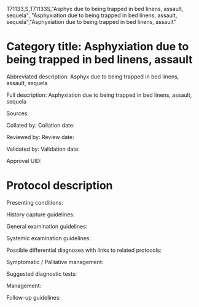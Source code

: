 T71133,S,T71133S,"Asphyx due to being trapped in bed linens, assault, sequela", "Asphyxiation due to being trapped in bed linens, assault, sequela","Asphyxiation due to being trapped in bed linens, assault"
# Category title: Asphyxiation due to being trapped in bed linens, assault

Abbreviated description: Asphyx due to being trapped in bed linens, assault, sequela

Full description: Asphyxiation due to being trapped in bed linens, assault, sequela

Sources:

Collated by:
Collation date:

Reviewed by:
Review date:

Validated by:
Validation date:

Approval UID:

# Protocol description

Presenting conditions:

History capture guidelines:

General examination guidelines:

Systemic examination guidelines:

Possible differential diagnoses with links to related protocols:

Symptomatic / Palliative management:

Suggested diagnostic tests:

Management:

Follow-up guidelines:
